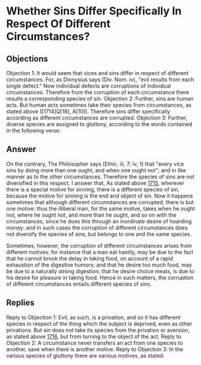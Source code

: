 # Whether Sins Differ Specifically In Respect Of Different Circumstances?
## Objections
Objection 1: It would seem that vices and sins differ in respect of different circumstances. For, as Dionysius says (Div. Nom. iv), "evil results from each single defect." Now individual defects are corruptions of individual circumstances. Therefore from the corruption of each circumstance there results a corresponding species of sin.
Objection 2: Further, sins are human acts. But human acts sometimes take their species from circumstances, as stated above ([1714]Q[18], A[10]). Therefore sins differ specifically according as different circumstances are corrupted.
Objection 3: Further, diverse species are assigned to gluttony, according to the words contained in the following verse:
## Answer
On the contrary, The Philosopher says (Ethic. iii, 7; iv, 1) that "every vice sins by doing more than one ought, and when one ought not"; and in like manner as to the other circumstances. Therefore the species of sins are not diversified in this respect.
I answer that, As stated above [1715](A[8]), wherever there is a special motive for sinning, there is a different species of sin, because the motive for sinning is the end and object of sin. Now it happens sometimes that although different circumstances are corrupted, there is but one motive: thus the illiberal man, for the same motive, takes when he ought not, where he ought not, and more than he ought, and so on with the circumstances, since he does this through an inordinate desire of hoarding money: and in such cases the corruption of different circumstances does not diversify the species of sins, but belongs to one and the same species.

Sometimes, however, the corruption of different circumstances arises from different motives: for instance that a man eat hastily, may be due to the fact that he cannot brook the delay in taking food, on account of a rapid exhaustion of the digestive humors; and that he desire too much food, may be due to a naturally strong digestion; that he desire choice meats, is due to his desire for pleasure in taking food. Hence in such matters, the corruption of different circumstances entails different species of sins.
## Replies
Reply to Objection 1: Evil, as such, is a privation, and so it has different species in respect of the thing which the subject is deprived, even as other privations. But sin does not take its species from the privation or aversion, as stated above [1716](A[1]), but from turning to the object of the act.
Reply to Objection 2: A circumstance never transfers an act from one species to another, save when there is another motive.
Reply to Objection 3: In the various species of gluttony there are various motives, as stated.
